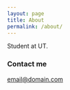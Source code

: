 ```yaml
---
layout: page
title: About
permalink: /about/
---
```


Student at UT.

### Contact me

[email@domain.com](gilbert_maldonado@utexas.edu)
